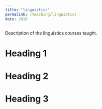 ```yaml
---
title: "linguistics"
permalink: /teaching/linguistics
date: 2018
---
```


Description of the linguistics courses taught.

Heading 1
======

Heading 2
======

Heading 3
======
